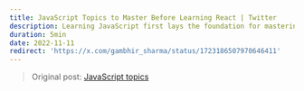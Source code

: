 ```yaml
---
title: JavaScript Topics to Master Before Learning React | Twitter
description: Learning JavaScript first lays the foundation for mastering React, providing a solid understanding of core concepts, making the React journey smoother and more rewarding
duration: 5min
date: 2022-11-11
redirect: 'https://x.com/gambhir_sharma/status/1723186507970646411'
---
```

> Original post: [JavaScript topics](https://x.com/gambhir_sharma/status/1723186507970646411)
